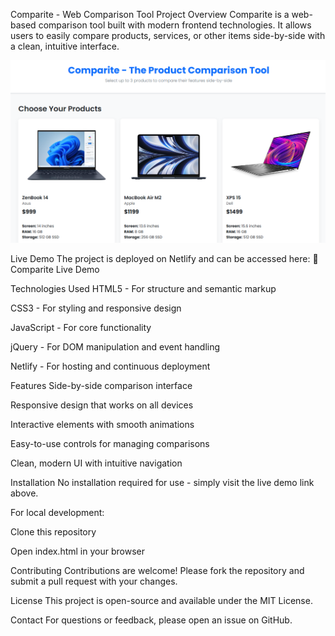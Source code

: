Comparite - Web Comparison Tool
Project Overview
Comparite is a web-based comparison tool built with modern frontend technologies. It allows users to easily compare products, services, or other items side-by-side with a clean, intuitive interface.

![Screenshot](screenshot.png)

Live Demo
The project is deployed on Netlify and can be accessed here:
🔗 Comparite Live Demo

Technologies Used
HTML5 - For structure and semantic markup

CSS3 - For styling and responsive design

JavaScript - For core functionality

jQuery - For DOM manipulation and event handling

Netlify - For hosting and continuous deployment

Features
Side-by-side comparison interface

Responsive design that works on all devices

Interactive elements with smooth animations

Easy-to-use controls for managing comparisons

Clean, modern UI with intuitive navigation

Installation
No installation required for use - simply visit the live demo link above.

For local development:

Clone this repository

Open index.html in your browser

Contributing
Contributions are welcome! Please fork the repository and submit a pull request with your changes.

License
This project is open-source and available under the MIT License.

Contact
For questions or feedback, please open an issue on GitHub.